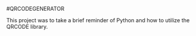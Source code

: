 #QRCODEGENERATOR

This project was to take a brief reminder of Python and how to utilize the QRCODE library.
